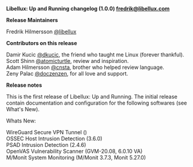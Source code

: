 **Libellux: Up and Running changelog (1.0.0) <fredrik@libellux.com>**

**Release Maintainers**

Fredrik Hilmersson [@libellux](https://github.com/libellux)

**Contributors on this release**

Damir Kucic [@dkucic](), the friend who taught me Linux (forever thankful).  
Scott Shinn [@atomicturtle](https://github.com/atomicturtle), review and inspiration.  
Adam Hilmersson [@cnsta](https://github.com/cnsta), brother who helped review language.  
Zeny Palac [@doczenzen](https://twitter.com/doczenzen), for all love and support.

**Release notes**

This is the first release of Libellux: Up and Running. The initial release contain documentation and configuration for the following softwares (see What's New).

Whats New:

WireGuard Secure VPN Tunnel ()  
OSSEC Host Intrusion Detection (3.6.0)  
PSAD Intrusion Detection (2.4.6)  
OpenVAS Vulnerability Scanner (GVM-20.08, 6.0.10 VA)  
M/Monit System Monitoring (M/Monit 3.7.3, Monit 5.27.0)
